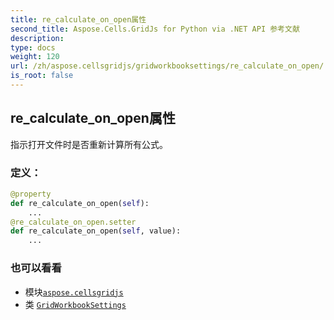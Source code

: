 ```yaml
---
title: re_calculate_on_open属性
second_title: Aspose.Cells.GridJs for Python via .NET API 参考文献
description:
type: docs
weight: 120
url: /zh/aspose.cellsgridjs/gridworkbooksettings/re_calculate_on_open/
is_root: false
---
```

## re_calculate_on_open属性


指示打开文件时是否重新计算所有公式。
### 定义：
```python
@property
def re_calculate_on_open(self):
    ...
@re_calculate_on_open.setter
def re_calculate_on_open(self, value):
    ...
```

### 也可以看看
* 模块[`aspose.cellsgridjs`](../../)
* 类 [`GridWorkbookSettings`](/cells/python-net/zh/aspose.cellsgridjs/gridworkbooksettings)
